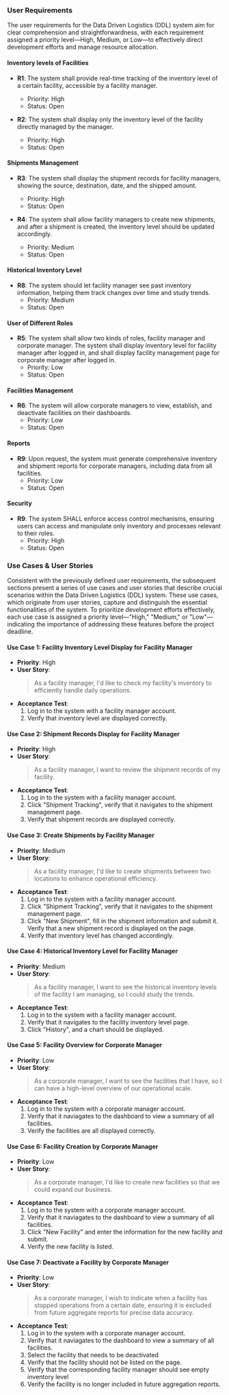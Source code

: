 ### User Requirements

The user requirements for the Data Driven Logistics (DDL) system aim for clear comprehension and straightforwardness, with each requirement assigned a priority level—High, Medium, or Low—to effectively direct development efforts and manage resource allocation.

#### Inventory levels of Facilities

- **R1**: The system shall provide real-time tracking of the inventory level of a certain facility, accessible by a facility manager.
  - Priority: High
  - Status: Open

- **R2**: The system shall display only the inventory level of the facility directly managed by the manager.
  - Priority: High
  - Status: Open

#### Shipments Management 

- **R3**: The system shall display the shipment records for facility managers, showing the source, destination, date, and the shipped amount.
  - Priority: High
  - Status: Open

- **R4**: The system shall allow facility managers to create new shipments, and after a shipment is created, the inventory level should be updated accordingly.
  - Priority: Medium
  - Status: Open

#### Historical Inventory Level

- **R8**: The system should let facility manager see past inventory information, helping them track changes over time and study trends.
  - Priority: Medium
  - Status: Open

#### User of Different Roles

- **R5**: The system shall allow two kinds of roles, facility manager and corporate manager. The system shall display inventory level for facility manager after logged in, and shall display facility management page for corporate manager after logged in.
  - Priority: Low
  - Status: Open

#### Facilities Management

- **R6**: The system will allow corporate managers to view, establish, and deactivate facilities on their dashboards.
  - Priority: Low
  - Status: Open

#### Reports

- **R9**: Upon request, the system must generate comprehensive inventory and shipment reports for corporate managers, including data from all facilities.
  - Priority: Low
  - Status: Open

#### Security

- **R9**: The system SHALL enforce access control mechanisms, ensuring users can access and manipulate only inventory and processes relevant to their roles.
  - Priority: High
  - Status: Open

### Use Cases & User Stories

Consistent with the previously defined user requirements, the subsequent sections present a series of use cases and user stories that describe crucial scenarios within the Data Driven Logistics (DDL) system. These use cases, which originate from user stories, capture and distinguish the essential functionalities of the system. To prioritize development efforts effectively, each use case is assigned a priority level—"High," "Medium," or "Low"—indicating the importance of addressing these features before the project deadline.

#### Use Case 1: Facility Inventory Level Display for Facility Manager

- **Priority**: High
- **User Story**:
  > As a facility manager, I'd like to check my facility's inventory to efficiently handle daily operations.
- **Acceptance Test**:
  1. Log in to the system with a facility manager account.
  2. Verify that inventory level are displayed correctly.

#### Use Case 2: Shipment Records Display for Facility Manager

- **Priority**: High
- **User Story**:
  > As a facility manager, I want to review the shipment records of my facility.
- **Acceptance Test**:
  1. Log in to the system with a facility manager account.
  2. Click "Shipment Tracking", verify that it navigates to the shipment management page.
  2. Verify that shipment records are displayed correctly.

#### Use Case 3: Create Shipments by Facility Manager

- **Priority**: Medium
- **User Story**:
  > As a facility manager, I'd like to create shipments between two locations to enhance operational efficiency.
- **Acceptance Test**:
  1. Log in to the system with a facility manager account.
  2. Click "Shipment Tracking", verify that it navigates to the shipment management page.
  3. Click "New Shipment", fill in the shipment information and submit it. Verify that a new shipment record is displayed on the page.
  4. Verify that inventory level has changed accordingly.

#### Use Case 4: Historical Inventory Level for Facility Manager

- **Priority**: Medium
- **User Story**:
  > As a facility manager, I want to see the historical inventory levels of the facility I am managing, so I could study the trends.
- **Acceptance Test**:
  1. Log in to the system with a facility manager account.
  2. Verify that it navigates to the facility inventory level page.
  3. Click "History", and a chart should be displayed.

#### Use Case 5: Facility Overview for Corporate Manager

- **Priority**: Low
- **User Story**:
  > As a corporate manager, I want to see the facilities that I have, so I can have a high-level overview of our operational scale.
- **Acceptance Test**:
  1. Log in to the system with a corporate manager account.
  2. Verify that it naviagates to the dashboard to view a summary of all facilities.
  3. Verify the facilities are all displayed correctly. 

#### Use Case 6: Facility Creation by Corporate Manager

- **Priority**: Low
- **User Story**:
  > As a corporate manager, I'd like to create new facilities so that we could expand our business.
- **Acceptance Test**:
  1. Log in to the system with a corporate manager account.
  2. Verify that it naviagates to the dashboard to view a summary of all facilities.
  2. Click "New Facility" and enter the information for the new facility and submit.
  4. Verify the new facility is listed.

#### Use Case 7: Deactivate a Facility by Corporate Manager

- **Priority**: Low
- **User Story**:
  > As a corporate manager, I wish to indicate when a facility has stopped operations from a certain date, ensuring it is excluded from future aggregate reports for precise data accuracy.
- **Acceptance Test**:
  1. Log in to the system with a corporate manager account.
  2. Verify that it naviagates to the dashboard to view a summary of all facilities.
  3. Select the facility that needs to be deactivated
  4. Verify that the facility should not be listed on the page.
  5. Verify that the corresponding facility manager should see empty inventory level
  4. Verify the facility is no longer included in future aggregation reports.